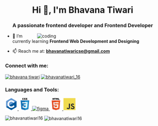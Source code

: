   <h1 align="center">Hi 👋, I'm Bhavana Tiwari</h1>
<h3 align="center">A passionate frontend developer and Frontend Developer</h3>

<img src="https://media.tenor.com/QVC1Nmb9TwUAAAAi/coding.gif" alt="coding" align="right" width="400">

- 🌱 I’m currently learning **Frontend Web Development and Designing**

- 📫 Reach me at: **bhavanatiwaricse@gmail.com**

<h3 align="left">Connect with me:</h3>
<p align="left">
<a href="https://linkedin.com/in/bhavanatiwari16" target="blank"><img align="center" src="https://raw.githubusercontent.com/rahuldkjain/github-profile-readme-generator/master/src/images/icons/Social/linked-in-alt.svg" alt="bhavana tiwari" height="30" width="40" /></a>
<a href="https://instagram.com/bhavanatiwari_16" target="blank"><img align="center" src="https://raw.githubusercontent.com/rahuldkjain/github-profile-readme-generator/master/src/images/icons/Social/instagram.svg" alt="bhavanatiwari_16" height="30" width="40" /></a>
</p>

<h3 align="left">Languages and Tools:</h3>
<p align="left"> <a href="https://www.cprogramming.com/" target="_blank" rel="noreferrer"> <img src="https://raw.githubusercontent.com/devicons/devicon/master/icons/c/c-original.svg" alt="c" width="40" height="40"/> </a> <a href="https://www.w3schools.com/css/" target="_blank" rel="noreferrer"> <img src="https://raw.githubusercontent.com/devicons/devicon/master/icons/css3/css3-original-wordmark.svg" alt="css3" width="40" height="40"/> </a> <a href="https://www.figma.com/" target="_blank" rel="noreferrer"> <img src="https://www.vectorlogo.zone/logos/figma/figma-icon.svg" alt="figma" width="40" height="40"/> </a> <a href="https://www.w3.org/html/" target="_blank" rel="noreferrer"> <img src="https://raw.githubusercontent.com/devicons/devicon/master/icons/html5/html5-original-wordmark.svg" alt="html5" width="40" height="40"/> </a> <a href="https://developer.mozilla.org/en-US/docs/Web/JavaScript" target="_blank" rel="noreferrer"> <img src="https://raw.githubusercontent.com/devicons/devicon/master/icons/javascript/javascript-original.svg" alt="javascript" width="40" height="40"/> </a> </p>

<p><img align="left" src="https://github-readme-stats.vercel.app/api/top-langs?username=bhavanatiwari16&show_icons=true&locale=en&layout=compact" alt="bhavanatiwari16" /></p>

<p>&nbsp;<img align="center" src="https://github-readme-stats.vercel.app/api?username=bhavanatiwari16&show_icons=true&locale=en" alt="bhavanatiwari16" /></p>

<!---
BhavanaTiwari16/BhavanaTiwari16 is a ✨ special ✨ repository because its `README.md` (this file) appears on your GitHub profile.
You can click the Preview link to take a look at your changes.
--->
